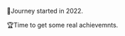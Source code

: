 🚀Journey started in 2022. 

🏆Time to get some real achievemnts.

<!---
waqar2801/waqar2801 is a ✨ special ✨ repository because its `README.md` (this file) appears on your GitHub profile.
You can click the Preview link to take a look at your changes.
--->
